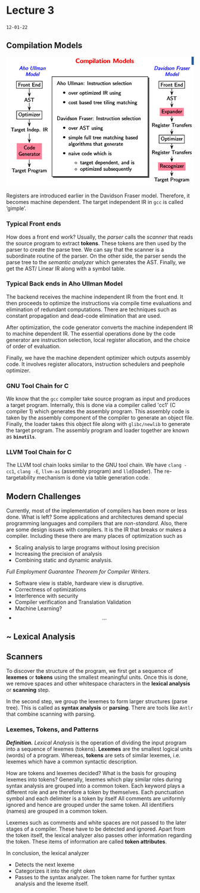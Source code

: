# Lecture 3

`12-01-22`

## Compilation Models

![image-20220112111235980](assets/image-20220112111235980.png)

Registers are introduced earlier in the Davidson Fraser model. Therefore, it becomes machine dependent. The target independent IR in `gcc` is called ‘gimple’.

### Typical Front ends

How does a front end work? Usually, the *parser* calls the *scanner* that reads the source program to extract **tokens**. These tokens are then used by the parser to create the parse tree. We can say that the scanner is a subordinate routine of the parser. On the other side, the parser sends the parse tree to the *semantic analyzer* which generates the AST. Finally, we get the AST/ Linear IR along with a symbol table.

### Typical Back ends in Aho Ullman Model

The backend receives the machine independent IR from the front end. It then proceeds to optimize the instructions via compile time evaluations and elimination of redundant computations. There are techniques such as constant propagation and dead-code elimination that are used.

After optimization, the code generator converts the machine independent IR to machine dependent IR. The essential operations done by the code generator are instruction selection, local register allocation, and the choice of order of evaluation.

Finally, we have the machine dependent optimizer which outputs assembly code. It involves register allocators, instruction schedulers and peephole optimizer.

### GNU Tool Chain for C

We know that the `gcc` compiler take source program as input and produces a target program. Internally, this is done via a compiler called 'cc1' (C compiler 1) which generates the assembly program. This assembly code is taken by the assembly component of the compiler to generate an object file. Finally, the loader takes this object file along with `glibc/newlib` to generate the target program. The assembly program and loader together are known as **`binutils`**.

### LLVM Tool Chain for C

The LLVM tool chain looks similar to the GNU tool chain. We have `clang -cc1`, `clang -E`, `llvm-as` (assembly program) and `lld`(loader). The re-targetability mechanism is done via table generation code.

## Modern Challenges

Currently, most of the implementation of compilers has been more or less done. What is left? Some applications and architectures demand special programming languages and compilers that are *non-standard*. Also, there are some design issues with compilers. It is the IR that breaks or makes a compiler. Including these there are many places of optimization such as 

- Scaling analysis to large programs without losing precision
- Increasing the precision of analysis
- Combining static and dynamic analysis.

*Full Employment Guarantee Theorem for Compiler Writers*.

- Software view is stable, hardware view is disruptive.
- Correctness of optimizations
- Interference with security
- Compiler verification and Translation Validation
- Machine Learning?
- $$\dots$$

## ~ Lexical Analysis 

## Scanners

To discover the structure of the program, we first get a sequence of **lexemes** or **tokens** using the smallest meaningful units. Once this is done, we remove spaces and other whitespace characters in the **lexical analysis** or **scanning** step.

In the second step, we group the lexemes to form larger structures (parse tree). This is called as **syntax analysis** or **parsing**. There are tools like `Antlr` that combine scanning with parsing.

### Lexemes, Tokens, and Patterns

***Definition.*** *Lexical Analysis* is the operation of dividing the input program into a sequence of lexemes (tokens). **Lexemes** are the smallest logical units (words) of a program. Whereas, **tokens** are sets of similar lexemes, i.e. lexemes which have a common syntactic description.

How are tokens and lexemes decided? What is the basis for grouping lexemes into tokens? Generally, lexemes which play similar roles during syntax analysis are grouped into a common token. Each keyword plays a different role and are therefore a token by themselves. Each punctuation symbol and each delimiter is a token by itself All comments are uniformly ignored and hence are grouped under the same token. All identifiers (names) are grouped in a common token. 

Lexemes such as comments and white spaces are not passed to the later stages of a compiler. These have to be detected and ignored. Apart from the token itself, the lexical analyzer also passes other information regarding the token. These items of information are called **token attributes**. 

In conclusion, the lexical analyzer

- Detects the next lexeme
- Categorizes it into the right oken
- Passes to the syntax analyzer. The token name for further syntax analysis and the lexeme itself.
